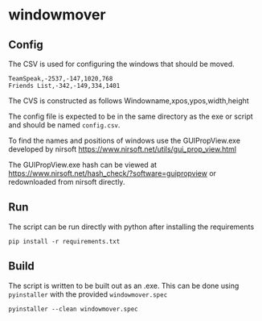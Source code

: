 # windowmover

## Config

The CSV is used for configuring the windows that should be moved.

```csv
TeamSpeak,-2537,-147,1020,768
Friends List,-342,-149,334,1401
```

The CVS is constructed as follows
Windowname,xpos,ypos,width,height

The config file is expected to be in the same directory as the exe or script and should be named `config.csv`.

To find the names and positions of windows use the GUIPropView.exe developed by nirsoft <https://www.nirsoft.net/utils/gui_prop_view.html>

The GUIPropView.exe hash can be viewed at <https://www.nirsoft.net/hash_check/?software=guipropview> or redownloaded from nirsoft directly.


## Run

The script can be run directly with python after installing the requirements

`pip install -r requirements.txt`

## Build

The script is written to be built out as an .exe. This can be done using `pyinstaller` with the provided `windowmover.spec`

`pyinstaller --clean windowmover.spec`
